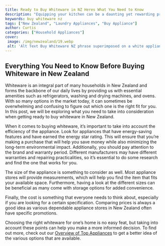 ```yaml
---
title: Ready to Buy Whiteware in NZ Heres What You Need to Know
description: "Equipping your kitchen can be a daunting yet rewarding process In this blog post we cover what you need to know to buy the right whiteware for your New Zealand home Get all the tips you need to make informed purchasing decisions in this post"
keywords: buy whiteware nz
tags: ["New Zealand", "Laundry Appliances", "Buy Appliance"]
author: Curtis
categories: ["Household Appliances"]
cover: 
 image: /img/newzealand/19.webp
 alt: 'Alt Text Buy Whiteware NZ phrase superimposed on a white appliance on top of a dark wood countertop'
---
```

## Everything You Need to Know Before Buying Whiteware in New Zealand 

Whiteware is an integral part of many households in New Zealand and forms the backbone of our daily lives by providing us with essential amenities such as refrigerators, washing and drying machines, and ovens. With so many options in the market today, it can sometimes be overwhelming and confusing to figure out which one is the right fit for you. In this post, we will be exploring what you need to take into consideration when getting ready to buy whiteware in New Zealand. 

When it comes to buying whiteware, it’s important to take into account the efficiency of the appliance. Look for appliances that have energy-saving features and have earned the energy star rating. This will ensure that you’re making a purchase that will help you save money while also minimizing the long-term environmental impact. Additionally, you should pay attention to the brand and warranty period. Different manufacturers may have different warranties and repairing practicalities, so it’s essential to do some research and find the one that works for you. 

The size of the appliance is something to consider as well. Most appliance stores will provide measurements, which will help you find the item that fits your available space. Furthermore, having a look at the different sizes can be beneficial as many come with storage options for added convenience. 

Finally, the cost is something that everyone needs to think about, especially if you are looking for a certain specification. Comparing prices is always a good idea as various dependable appliance stores in New Zealand often have specific promotions.

Choosing the right whiteware for one’s home is no easy feat, but taking into account these points can help you make a more informed decision. To find out more, check out our [Overview of Top Appliances](./pages/appliance-overview) to get a better idea of the various options that are available.
